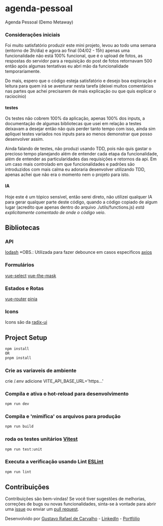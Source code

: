 # agenda-pessoal

Agenda Pessoal (Demo Metaway)

### Considerações iniciais

Foi muito satisfatório produzir este mini projeto, levou ao todo uma semana (entorno de 3h/dia) e agora ao final (04/02 - 15h) apenas uma funcionalidade não está 100% funcional, que é o upload de fotos, as respostas do servidor para a requisição do post de fotos retornavam 500 então após algumas tentativas eu abri mão da funcionalidade temporariamente.

Do mais, espero que o código esteja satisfatório e desejo boa exploração e leitura para quem irá se aventurar nesta tarefa (deixei muitos comentários nas partes que achei precisarem de mais explicação ou que quis explicar o raciocínio)

#### testes

Os testes não cobrem 100% da aplicação, apenas 100% dos inputs, a documentação de algumas bibliotecas que usei em relação a testes deixavam a desejar então não quis perder tanto tempo com isso, ainda sim apliquei testes variados nos inputs para ao menos demonstrar que posso desenvolver assim.

Ainda falando de testes, não produzi usando TDD, pois não quis gastar o precioso tempo planejando além de entender cada etapa da funcionalidade, além de entender as particularidades das requisições e retornos da api. Em um caso mais controlado em que funcionalidades e padrões são introduzidos com mais calma eu adoraria desenvolver utilizando TDD, apenas achei que não era o momento nem o projeto para isto.

#### IA

Hoje este é um tópico sensível, então serei direto, não utilizei qualquer IA para gerar qualquer parte deste código, quando a código copiado de algum lugar (acredito que apenas dentro do arquivo ./utils/functions.js) *está explicitamente comentado de onde o código veio*.

## Bibliotecas

### API

[lodash](https://www.npmjs.com/package/lodash) *OBS.: Utilizada para fazer debounce em casos especificos
[axios](https://www.npmjs.com/package/axios)

### Formulários

[vue-select](https://www.npmjs.com/package/vue-select)
[vue-the-mask](https://www.npmjs.com/package/vue-the-mask)

### Estados e Rotas

[vue-router](https://www.npmjs.com/package/vue-router)
[pinia](https://www.npmjs.com/package/pinia)

### Icons

Icons são da [radix-ui](https://www.radix-ui.com/icons)

## Project Setup

```sh
npm install
OR
pnpm install
```

### Crie as variaveis de ambiente

crie /.env
adicione VITE_API_BASE_URL='https...'

### Compila e ativa o hot-reload para desenvolvimento

```sh
npm run dev
```

### Compila e 'mimifica' os arquivos para produção

```sh
npm run build
```

### roda os testes unitários [Vitest](https://vitest.dev/)

```sh
npm run test:unit
```

### Executa a verificação usando Lint [ESLint](https://eslint.org/)

```sh
npm run lint
```

## Contribuições

Contribuições são bem-vindas! Se você tiver sugestões de melhorias, correções de bugs ou novas funcionalidades, sinta-se à vontade para abrir uma [issue](https://github.com/GustavoRCarvalho/agenda-pessoal/issues) ou enviar um [pull request](https://github.com/GustavoRCarvalho/agenda-pessoal/pulls).

Desenvolvido por [Gustavo Rafael de Carvalho](https://github.com/GustavoRCarvalho) - [LinkedIn](https://www.linkedin.com/in/gustavo-carvalho-0/) - [Portfólio](https://portfolio.gustavocarvalho.dev.br/)
